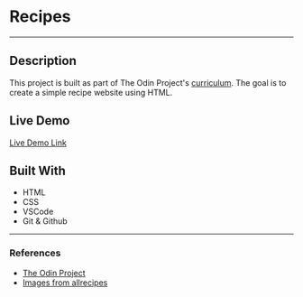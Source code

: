 # Recipes

---

## Description

This project is built as part of The Odin Project's [curriculum](https://www.theodinproject.com/lessons/foundations-recipes). The goal is to create a simple recipe website using HTML.

## Live Demo

[Live Demo Link](https://luke-mcmahon.github.io/odin-recipes/)

## Built With

- HTML
- CSS
- VSCode
- Git & Github

---

### References

- [The Odin Project](https://www.theodinproject.com/lessons/foundations-recipes)
- [Images from allrecipes](https://www.allrecipes.com)
